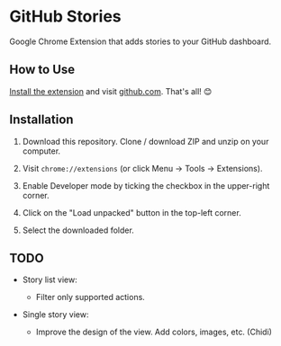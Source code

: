 # GitHub Stories

Google Chrome Extension that adds stories to your GitHub dashboard.

## How to Use

[Install the extension](#installation) and visit [github.com](https://github.com). That's all! 😊

## Installation

1. Download this repository. Clone / download ZIP and unzip on your computer.

2. Visit `chrome://extensions` (or click Menu -> Tools -> Extensions).

3. Enable Developer mode by ticking the checkbox in the upper-right corner.

4. Click on the "Load unpacked" button in the top-left corner.

5. Select the downloaded folder.

## TODO

- Story list view:

  - Filter only supported actions.

- Single story view:

  - Improve the design of the view. Add colors, images, etc. (Chidi)
